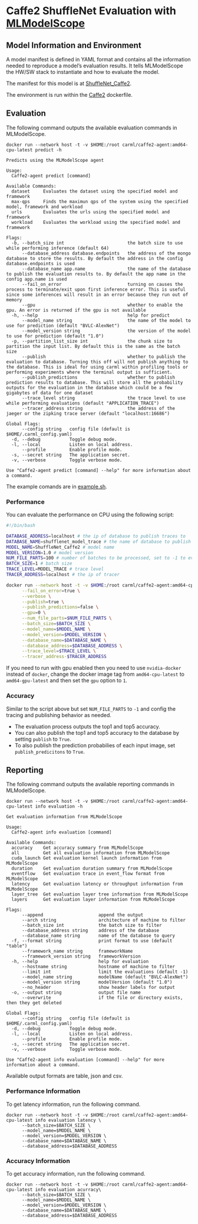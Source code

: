 # Caffe2 ShuffleNet Evaluation with [MLModelScope](http://docs.mlmodelscope.org)

## Model Information and Environment

A model manifest is defined in YAML format and contains all the information needed to reproduce a model’s evaluation results. It tells MLModelScope the HW/SW stack to instantiate and how to evaluate the model.

The manifest for this model is at [ShuffleNet_Caffe2](https://github.com/rai-project/caffe2/blob/master/builtin_models/ShuffleNet_Caffe2.yml).

The environment is run within the [Caffe2](https://github.com/rai-project/go-caffe2/blob/master/dockerfiles/Dockerfile.amd64_cpu) dockerfile.

## Evaluation

The following command outputs the available evaluation commands in MLModelScope.

```
docker run --network host -t -v $HOME:/root carml/caffe2-agent:amd64-cpu-latest predict -h
```

```
Predicts using the MLModelScope agent

Usage:
  Caffe2-agent predict [command]

Available Commands:
  dataset     Evaluates the dataset using the specified model and framework
  max-qps     Finds the maximun qps of the system using the specified model, framework and workload
  urls        Evaluates the urls using the specified model and framework
  workload    Evaluates the workload using the specified model and framework

Flags:
  -b, --batch_size int                        the batch size to use while performing inference (default 64)
      --database_address database.endpoints   the address of the mongo database to store the results. By default the address in the config database.endpoints is used
      --database_name app.name                the name of the database to publish the evaluation results to. By default the app name in the config app.name is used
      --fail_on_error                         turning on causes the process to terminate/exit upon first inference error. This is useful since some inferences will result in an error because they run out of memory
      --gpu                                   whether to enable the gpu. An error is returned if the gpu is not available
  -h, --help                                  help for predict
      --model_name string                     the name of the model to use for prediction (default "BVLC-AlexNet")
      --model_version string                  the version of the model to use for prediction (default "1.0")
  -p, --partition_list_size int               the chunk size to partition the input list. By default this is the same as the batch size
      --publish                               whether to publish the evaluation to database. Turning this off will not publish anything to the database. This is ideal for using carml within profiling tools or performing experiments where the terminal output is sufficient.
      --publish_predictions                   whether to publish prediction results to database. This will store all the probability outputs for the evaluation in the database which could be a few gigabytes of data for one dataset
      --trace_level string                    the trace level to use while performing evaluations (default "APPLICATION_TRACE")
      --tracer_address string                 the address of the jaeger or the zipking trace server (default "localhost:16686")

Global Flags:
      --config string   config file (default is $HOME/.carml_config.yaml)
  -d, --debug           Toggle debug mode.
  -l, --local           Listen on local address.
      --profile         Enable profile mode.
  -s, --secret string   The application secret.
  -v, --verbose         Toggle verbose mode.

Use "Caffe2-agent predict [command] --help" for more information about a command.
```

The example comands are in [example.sh](example.sh).

### Performance

You can evaluate the performance on CPU using the following script:

```bash
#!/bin/bash

DATABASE_ADDRESS=localhost # the ip of database to publish traces to
DATABASE_NAME=shufflenet_model_trace # the name of database to publish traces to
MODEL_NAME=ShuffleNet_Caffe2 # model name
MODEL_VERSION=1.0 # model version
NUM_FILE_PARTS=100 # number of batches to be processed, set to -1 to evalute the entire ImageNet
BATCH_SIZE=1 # batch size
TRACE_LEVEL=MODEL_TRACE # trace level
TRACER_ADDRESS=localhost # the ip of tracer

docker run --network host -t -v $HOME:/root carml/caffe2-agent:amd64-cpu-latest predict dataset \
      --fail_on_error=true \
      --verbose \
      --publish=true \
      --publish_predictions=false \
      --gpu=0 \
      --num_file_parts=$NUM_FILE_PARTS \
      --batch_size=$BATCH_SIZE \
      --model_name=$MODEL_NAME \
      --model_version=$MODEL_VERSION \
      --database_name=$DATABASE_NAME \
      --database_address=$DATABASE_ADDRESS \
      --trace_level=$TRACE_LEVEL \
      --tracer_address-$TRACER_ADDRESS
```

If you need to run with gpu enabled then you need to use `nvidia-docker` instead of `docker`, change the docker image tag from `amd64-cpu-latest` to `amd64-gpu-latest` and then set the `gpu` option to `1`.

### Accuracy

Similar to the script above but set `NUM_FILE_PARTS` to `-1` and config the tracing and publishing behavior as needed.

- The evaluation process outputs the top1 and top5 accuracy.
- You can also publish the top1 and top5 accuracy to the database by setting `publish` to `True`.
- To also publish the prediction probabilies of each input image, set `publish_predicitons` to `True`.

## Reporting

The following command outputs the available reporting commands in MLModelScope.

```
docker run --network host -t -v $HOME:/root carml/caffe2-agent:amd64-cpu-latest info evaluation -h
```

```
Get evaluation information from MLModelScope

Usage:
  Caffe2-agent info evaluation [command]

Available Commands:
  accuracy    Get accuracy summary from MLModelScope
  all         Get all evaluation information from MLModelScope
  cuda_launch Get evaluation kernel launch information from MLModelScope
  duration    Get evaluation duration summary from MLModelScope
  eventflow   Get evaluation trace in event_flow format from MLModelScope
  latency     Get evaluation latency or throughput information from MLModelScope
  layer_tree  Get evaluation layer tree information from MLModelScope
  layers      Get evaluation layer information from MLModelScope

Flags:
      --append                     append the output
      --arch string                architecture of machine to filter
      --batch_size int             the batch size to filter
      --database_address string    address of the database
      --database_name string       name of the database to query
  -f, --format string              print format to use (default "table")
      --framework_name string      frameworkName
      --framework_version string   frameworkVersion
  -h, --help                       help for evaluation
      --hostname string            hostname of machine to filter
      --limit int                  limit the evaluations (default -1)
      --model_name string          modelName (default "BVLC-AlexNet")
      --model_version string       modelVersion (default "1.0")
      --no_header                  show header labels for output
  -o, --output string              output file name
      --overwrite                  if the file or directory exists, then they get deleted

Global Flags:
      --config string   config file (default is $HOME/.carml_config.yaml)
  -d, --debug           Toggle debug mode.
  -l, --local           Listen on local address.
      --profile         Enable profile mode.
  -s, --secret string   The application secret.
  -v, --verbose         Toggle verbose mode.

Use "Caffe2-agent info evaluation [command] --help" for more information about a command.
```

Available output formats are table, json and csv.

### Performance Information

To get latency information, run the following command.

```
docker run --network host -t -v $HOME:/root carml/caffe2-agent:amd64-cpu-latest info evaluation latency \
      --batch_size=$BATCH_SIZE \
      --model_name=$MODEL_NAME \
      --model_version=$MODEL_VERSION \
      --database_name=$DATABASE_NAME \
      --database_address=$DATABASE_ADDRESS
```

### Accuracy Information

To get accuracy information, run the following command.

```
docker run --network host -t -v $HOME:/root carml/caffe2-agent:amd64-cpu-latest info evaluation acurracy\
      --batch_size=$BATCH_SIZE \
      --model_name=$MODEL_NAME \
      --model_version=$MODEL_VERSION \
      --database_name=$DATABASE_NAME \
      --database_address=$DATABASE_ADDRESS
```
